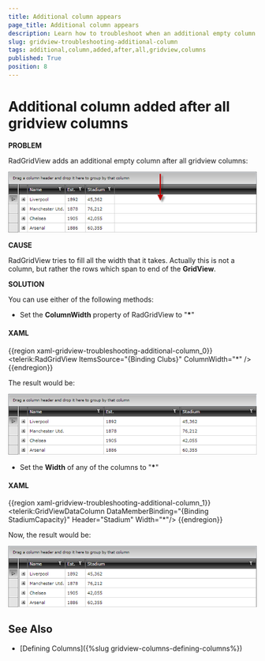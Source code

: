 ```yaml
---
title: Additional column appears
page_title: Additional column appears
description: Learn how to troubleshoot when an additional empty column appears after all columns within RadGridView - Telerik's {{ site.framework_name }} DataGrid.
slug: gridview-troubleshooting-additional-column
tags: additional,column,added,after,all,gridview,columns
published: True
position: 8
---
```


# Additional column added after all gridview columns

__PROBLEM__

RadGridView adds an additional empty column after all gridview columns:

![troubleshooting additional column Telerik {{ site.framework_name }} DataGrid](images/troubleshooting_additional_column_gridview.png)

__CAUSE__

RadGridView tries to fill all the width that it takes. Actually this is not a column, but rather the rows which span to end of the __GridView__.

__SOLUTION__

You can use either of the following methods: 

* Set the __ColumnWidth__ property of RadGridView to "__*__"

#### __XAML__

{{region xaml-gridview-troubleshooting-additional-column_0}}
	<telerik:RadGridView ItemsSource="{Binding Clubs}" ColumnWidth="*" />
{{endregion}}

The result would be:

![troubleshooting additional column Telerik {{ site.framework_name }} DataGrid fix1](images/troubleshooting_additional_column_gridview_fix1.png)

* Set the __Width__ of any of the columns to "__*__"

#### __XAML__

{{region xaml-gridview-troubleshooting-additional-column_1}}
	<telerik:GridViewDataColumn DataMemberBinding="{Binding StadiumCapacity}" 
	            Header="Stadium" 
	            Width="*"/>
{{endregion}}

Now, the result would be:

![troubleshooting additional column Telerik {{ site.framework_name }} DataGrid fix2](images/troubleshooting_additional_column_gridview_fix2.png)

## See Also
* [Defining Columns]({%slug gridview-columns-defining-columns%})